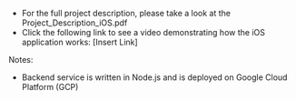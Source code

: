 - For the full project description, please take a look at the Project_Description_iOS.pdf
- Click the following link to see a video demonstrating how the iOS application works:
   [Insert Link]

Notes:
- Backend service is written in Node.js and is deployed on Google Cloud Platform (GCP)

